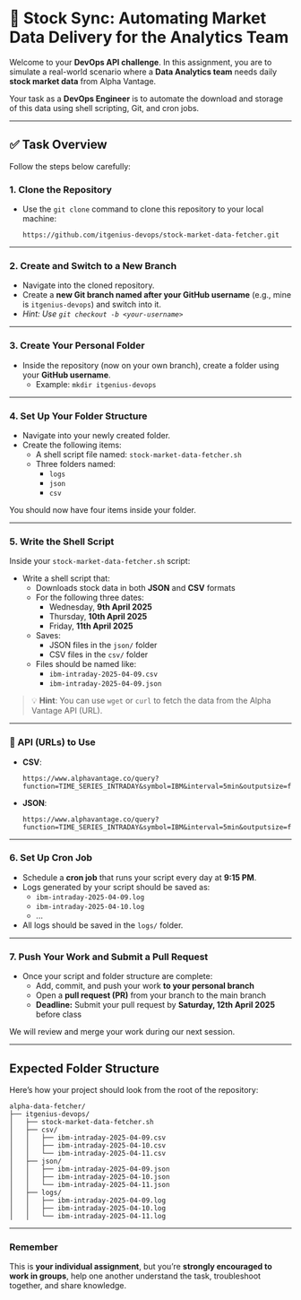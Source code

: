 # 📆 Stock Sync: Automating Market Data Delivery for the Analytics Team

Welcome to your **DevOps API challenge**. In this assignment, you are to simulate a real-world scenario where a **Data Analytics team** needs daily **stock market data** from Alpha Vantage.

Your task as a **DevOps Engineer** is to automate the download and storage of this data using shell scripting, Git, and cron jobs.

---

## ✅ Task Overview

Follow the steps below carefully:

### 1. Clone the Repository

- Use the `git clone` command to clone this repository to your local machine:
  ```
  https://github.com/itgenius-devops/stock-market-data-fetcher.git
  ```

---

### 2. Create and Switch to a New Branch

- Navigate into the cloned repository.
- Create a **new Git branch named after your GitHub username** (e.g., mine is `itgenius-devops`) and switch into it.
- *Hint: Use `git checkout -b <your-username>`*

---

### 3. Create Your Personal Folder

- Inside the repository (now on your own branch), create a folder using your **GitHub username**.
  - Example: `mkdir itgenius-devops`

---

### 4. Set Up Your Folder Structure

- Navigate into your newly created folder.
- Create the following items:
  - A shell script file named: `stock-market-data-fetcher.sh`
  - Three folders named:
    - `logs`
    - `json`
    - `csv`

You should now have four items inside your folder.

---

### 5. Write the Shell Script

Inside your `stock-market-data-fetcher.sh` script:

- Write a shell script that:
  - Downloads stock data in both **JSON** and **CSV** formats
  - For the following three dates:  
    - Wednesday, **9th April 2025**  
    - Thursday, **10th April 2025**  
    - Friday, **11th April 2025**
  - Saves:
    - JSON files in the `json/` folder
    - CSV files in the `csv/` folder
  - Files should be named like:
    - `ibm-intraday-2025-04-09.csv`
    - `ibm-intraday-2025-04-09.json`

> 💡 **Hint**: You can use `wget` or `curl` to fetch the data from the Alpha Vantage API (URL).

---

### 📅 API (URLs) to Use

- **CSV**:
  ```
  https://www.alphavantage.co/query?function=TIME_SERIES_INTRADAY&symbol=IBM&interval=5min&outputsize=full&datatype=csv&apikey=L2CS5Y3MI25MWQRY
  ```

- **JSON**:
  ```
  https://www.alphavantage.co/query?function=TIME_SERIES_INTRADAY&symbol=IBM&interval=5min&outputsize=full&datatype=json&apikey=L2CS5Y3MI25MWQRY
  ```

---

### 6. Set Up Cron Job

- Schedule a **cron job** that runs your script every day at **9:15 PM**.
- Logs generated by your script should be saved as:
  - `ibm-intraday-2025-04-09.log`
  - `ibm-intraday-2025-04-10.log`
  - ...
- All logs should be saved in the `logs/` folder.

---

### 7. Push Your Work and Submit a Pull Request

- Once your script and folder structure are complete:
  - Add, commit, and push your work **to your personal branch**
  - Open a **pull request (PR)** from your branch to the main branch
  - **Deadline:** Submit your pull request by **Saturday, 12th April 2025** before class

We will review and merge your work during our next session.

---

##  Expected Folder Structure

Here’s how your project should look from the root of the repository:

```
alpha-data-fetcher/
├── itgenius-devops/
│   ├── stock-market-data-fetcher.sh
│   ├── csv/
│   │   ├── ibm-intraday-2025-04-09.csv
│   │   ├── ibm-intraday-2025-04-10.csv
│   │   └── ibm-intraday-2025-04-11.csv
│   ├── json/
│   │   ├── ibm-intraday-2025-04-09.json
│   │   ├── ibm-intraday-2025-04-10.json
│   │   └── ibm-intraday-2025-04-11.json
│   ├── logs/
│   │   ├── ibm-intraday-2025-04-09.log
│   │   ├── ibm-intraday-2025-04-10.log
│   │   └── ibm-intraday-2025-04-11.log
```

---

### Remember

This is **your individual assignment**, but you’re **strongly encouraged to work in groups**, help one another understand the task, troubleshoot together, and share knowledge.

